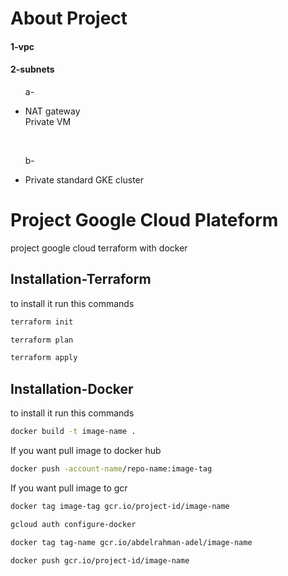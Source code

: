 # About Project
<h4>1-vpc</h4>
<h4>2-subnets</h4>
<ul>
<p>a-<br>
    <li>
     NAT gateway<br>
     Private VM</p><br>
    </li>
</ul>
<ul>  
<p>b-<br>
    <li>
     Private standard GKE cluster
</li>
</ul>

# Project Google Cloud Plateform

project google cloud terraform with docker

## Installation-Terraform

to install it run this commands

```bash
terraform init
```
```bash
terraform plan
```
```bash
terraform apply
```
## Installation-Docker

to install it run this commands

```bash
docker build -t image-name .
```
If you want pull image to docker hub

```bash
docker push -account-name/repo-name:image-tag
```
If you want pull image to gcr

```bash
docker tag image-tag gcr.io/project-id/image-name
```
```bash
gcloud auth configure-docker
```
```bash
docker tag tag-name gcr.io/abdelrahman-adel/image-name
```
```bash
docker push gcr.io/project-id/image-name
```
